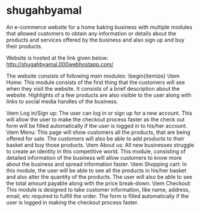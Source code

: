 # shugahbyamal

An e-commerce website for a home baking business with multiple modules that allowed customers to obtain any information or details about the products and services offered by the business and also sign up and buy their products.

Website is hosted at the link given below:
http://shugahbyamal.000webhostapp.com/

The website consists of following main modules:
\begin{itemize}
\item Home: This module consists of the first thing that the customers will see when they visit the website. It consists of a brief description about the website. Highlights of a few products are also visible to the user along with links to social media handles of the business.


\item Log in/Sign up: The user can log in or sign up for a new account. This will allow the user to make the checkout process faster as the check out form will be filled automatically if the user is logged in to his/her account.
\item Menu: This page will show customers all the products, that are being offered for sale. The customers will also be able to add products to their basket and buy those products.
\item About us: All new businesses struggle to create an identity in this competitive world. This module, consisting of detailed information of the business will allow customers to know more about the business and spread information faster.
\item Shopping cart: In this module, the user will be able to see all the products in his/her basket and also alter the quantity of the products. The user will also be able to see the total amount payable along with the price break-down.
\item Checkout: This module is designed to take customer information, like name, address, email, etc required to fulfill the order. The form is filled automatically if the user is logged in making the checkout process faster.
